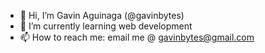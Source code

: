 - 👋 Hi, I’m Gavin Aguinaga (@gavinbytes)
- 🌱 I’m currently learning web development
- 📫 How to reach me: email me @ gavinbytes@gmail.com

<!---
gavinbytes/gavinbytes is a ✨ special ✨ repository because its `README.md` (this file) appears on your GitHub profile.
You can click the Preview link to take a look at your changes.
--->
